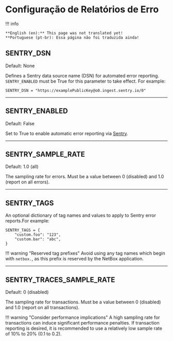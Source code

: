 # Configuração de Relatórios de Erro

!!! info

    **English (en):** This page was not translated yet!
    **Portuguese (pt-br): Essa página não foi traduzida ainda!

## SENTRY_DSN

Default: None

Defines a Sentry data source name (DSN) for automated error reporting. `SENTRY_ENABLED` must be True for this parameter to take effect. For example:

```
SENTRY_DSN = "https://examplePublicKey@o0.ingest.sentry.io/0"
```

---

## SENTRY_ENABLED

Default: False

Set to True to enable automatic error reporting via [Sentry](https://sentry.io/).

---

## SENTRY_SAMPLE_RATE

Default: 1.0 (all)

The sampling rate for errors. Must be a value between 0 (disabled) and 1.0 (report on all errors).

---

## SENTRY_TAGS

An optional dictionary of tag names and values to apply to Sentry error reports.For example:

```
SENTRY_TAGS = {
    "custom.foo": "123",
    "custom.bar": "abc",
}
```

!!! warning "Reserved tag prefixes"
    Avoid using any tag names which begin with `netbox.`, as this prefix is reserved by the NetBox application.

---

## SENTRY_TRACES_SAMPLE_RATE

Default: 0 (disabled)

The sampling rate for transactions. Must be a value between 0 (disabled) and 1.0 (report on all transactions).

!!! warning "Consider performance implications"
    A high sampling rate for transactions can induce significant performance penalties. If transaction reporting is desired, it is recommended to use a relatively low sample rate of 10% to 20% (0.1 to 0.2).